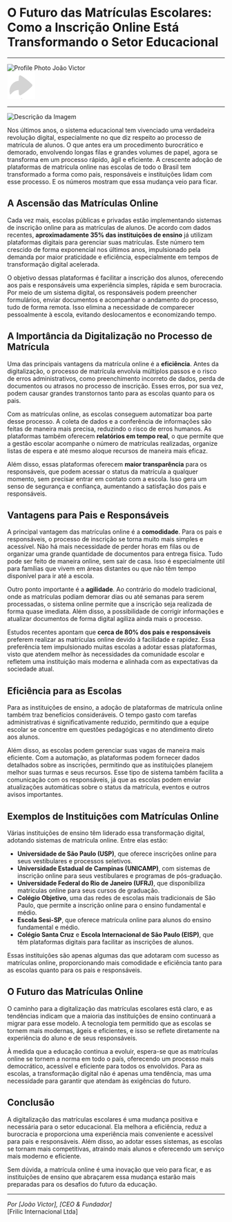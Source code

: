# O Futuro das Matrículas Escolares: Como a Inscrição Online Está Transformando o Setor Educacional

<hr>
<div class="horizontal-layout">
  <div class="profilePhotoDiv">
    <img src="https://media.licdn.com/dms/image/v2/D4E03AQEIiO4QjtbOAg/profile-displayphoto-shrink_800_800/profile-displayphoto-shrink_800_800/0/1700090898783?e=1740009600&v=beta&t=Y99BWSCrasPQ243Inq7dpWWgym5tAJIZKqAa7rY_wvI" alt="Profile Photo" />
    <span>João Victor</span>
  </div>
  <div class="IconDiv">
    <a href="#"><img src="../../public/image/share.svg" alt="Ícone Compartilhar" /></a>
  </div>
</div>
<hr>

![Descrição da Imagem](https://newsletternyx.netlify.app/paginas/img/cr7.webp)

Nos últimos anos, o sistema educacional tem vivenciado uma verdadeira revolução digital, especialmente no que diz respeito ao processo de matrícula de alunos. O que antes era um procedimento burocrático e demorado, envolvendo longas filas e grandes volumes de papel, agora se transforma em um processo rápido, ágil e eficiente. A crescente adoção de plataformas de matrícula online nas escolas de todo o Brasil tem transformado a forma como pais, responsáveis e instituições lidam com esse processo. E os números mostram que essa mudança veio para ficar.

## A Ascensão das Matrículas Online

Cada vez mais, escolas públicas e privadas estão implementando sistemas de inscrição online para as matrículas de alunos. De acordo com dados recentes, **aproximadamente 35% das instituições de ensino** já utilizam plataformas digitais para gerenciar suas matrículas. Este número tem crescido de forma exponencial nos últimos anos, impulsionado pela demanda por maior praticidade e eficiência, especialmente em tempos de transformação digital acelerada.

O objetivo dessas plataformas é facilitar a inscrição dos alunos, oferecendo aos pais e responsáveis uma experiência simples, rápida e sem burocracia. Por meio de um sistema digital, os responsáveis podem preencher formulários, enviar documentos e acompanhar o andamento do processo, tudo de forma remota. Isso elimina a necessidade de comparecer pessoalmente à escola, evitando deslocamentos e economizando tempo.

## A Importância da Digitalização no Processo de Matrícula

Uma das principais vantagens da matrícula online é a **eficiência**. Antes da digitalização, o processo de matrícula envolvia múltiplos passos e o risco de erros administrativos, como preenchimento incorreto de dados, perda de documentos ou atrasos no processo de inscrição. Esses erros, por sua vez, podem causar grandes transtornos tanto para as escolas quanto para os pais.

Com as matrículas online, as escolas conseguem automatizar boa parte desse processo. A coleta de dados e a conferência de informações são feitas de maneira mais precisa, reduzindo o risco de erros humanos. As plataformas também oferecem **relatórios em tempo real**, o que permite que a gestão escolar acompanhe o número de matrículas realizadas, organize listas de espera e até mesmo aloque recursos de maneira mais eficaz.

Além disso, essas plataformas oferecem **maior transparência** para os responsáveis, que podem acessar o status da matrícula a qualquer momento, sem precisar entrar em contato com a escola. Isso gera um senso de segurança e confiança, aumentando a satisfação dos pais e responsáveis.

## Vantagens para Pais e Responsáveis

A principal vantagem das matrículas online é a **comodidade**. Para os pais e responsáveis, o processo de inscrição se torna muito mais simples e acessível. Não há mais necessidade de perder horas em filas ou de organizar uma grande quantidade de documentos para entrega física. Tudo pode ser feito de maneira online, sem sair de casa. Isso é especialmente útil para famílias que vivem em áreas distantes ou que não têm tempo disponível para ir até a escola.

Outro ponto importante é a **agilidade**. Ao contrário do modelo tradicional, onde as matrículas podiam demorar dias ou até semanas para serem processadas, o sistema online permite que a inscrição seja realizada de forma quase imediata. Além disso, a possibilidade de corrigir informações e atualizar documentos de forma digital agiliza ainda mais o processo.

Estudos recentes apontam que **cerca de 80% dos pais e responsáveis** preferem realizar as matrículas online devido à facilidade e rapidez. Essa preferência tem impulsionado muitas escolas a adotar essas plataformas, visto que atendem melhor às necessidades da comunidade escolar e refletem uma instituição mais moderna e alinhada com as expectativas da sociedade atual.

## Eficiência para as Escolas

Para as instituições de ensino, a adoção de plataformas de matrícula online também traz benefícios consideráveis. O tempo gasto com tarefas administrativas é significativamente reduzido, permitindo que a equipe escolar se concentre em questões pedagógicas e no atendimento direto aos alunos.

Além disso, as escolas podem gerenciar suas vagas de maneira mais eficiente. Com a automação, as plataformas podem fornecer dados detalhados sobre as inscrições, permitindo que as instituições planejem melhor suas turmas e seus recursos. Esse tipo de sistema também facilita a comunicação com os responsáveis, já que as escolas podem enviar atualizações automáticas sobre o status da matrícula, eventos e outros avisos importantes.

## Exemplos de Instituições com Matrículas Online

Várias instituições de ensino têm liderado essa transformação digital, adotando sistemas de matrícula online. Entre elas estão:

- **Universidade de São Paulo (USP)**, que oferece inscrições online para seus vestibulares e processos seletivos.
- **Universidade Estadual de Campinas (UNICAMP)**, com sistemas de inscrição online para seus vestibulares e programas de pós-graduação.
- **Universidade Federal do Rio de Janeiro (UFRJ)**, que disponibiliza matrículas online para seus cursos de graduação.
- **Colégio Objetivo**, uma das redes de escolas mais tradicionais de São Paulo, que permite a inscrição online para o ensino fundamental e médio.
- **Escola Sesi-SP**, que oferece matrícula online para alunos do ensino fundamental e médio.
- **Colégio Santa Cruz** e **Escola Internacional de São Paulo (EISP)**, que têm plataformas digitais para facilitar as inscrições de alunos.

Essas instituições são apenas algumas das que adotaram com sucesso as matrículas online, proporcionando mais comodidade e eficiência tanto para as escolas quanto para os pais e responsáveis.

## O Futuro das Matrículas Online

O caminho para a digitalização das matrículas escolares está claro, e as tendências indicam que a maioria das instituições de ensino continuará a migrar para esse modelo. A tecnologia tem permitido que as escolas se tornem mais modernas, ágeis e eficientes, e isso se reflete diretamente na experiência do aluno e de seus responsáveis.

À medida que a educação continua a evoluir, espera-se que as matrículas online se tornem a norma em todo o país, oferecendo um processo mais democrático, acessível e eficiente para todos os envolvidos. Para as escolas, a transformação digital não é apenas uma tendência, mas uma necessidade para garantir que atendam às exigências do futuro.

## Conclusão

A digitalização das matrículas escolares é uma mudança positiva e necessária para o setor educacional. Ela melhora a eficiência, reduz a burocracia e proporciona uma experiência mais conveniente e acessível para pais e responsáveis. Além disso, ao adotar esses sistemas, as escolas se tornam mais competitivas, atraindo mais alunos e oferecendo um serviço mais moderno e eficiente.

Sem dúvida, a matrícula online é uma inovação que veio para ficar, e as instituições de ensino que abraçarem essa mudança estarão mais preparadas para os desafios do futuro da educação.

---

*Por [João Victor], [CEO & Fundador]*  
[Frilic Internacional Ltda]
